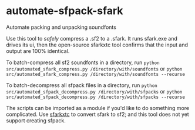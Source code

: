 # automate-sfpack-sfark
Automate packing and unpacking soundfonts

Use this tool to *safely* compress a .sf2 to a .sfark. It runs sfark.exe and drives its ui, then the open-source sfarkxtc tool confirms that the input and output are 100% identical.

To batch-compress all sf2 soundfonts in a directory, run
`python src/automated_sfark_compress.py /directory/with/soundfonts`
or
`python src/automated_sfark_compress.py /directory/with/soundfonts --recurse`

To batch-decompress all sfpack files in a directory, run
`python src/automated_sfpack_decompress.py /directory/with/sfpacks`
or
`python src/automated_sfpack_decompress.py /directory/with/sfpacks --recurse`

The scripts can be imported as a module if you'd like to do something more complicated. Use [sfarkxtc](https://github.com/moltenform/sfarkxtc-windows) to convert sfark to sf2; and this tool does not yet support creating sfpack.
